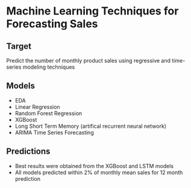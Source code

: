 # Machine Learning Techniques for Forecasting Sales

## Target

Predict the number of monthly product sales using regressive and time-series modeling techniques

## Models

* EDA
* Linear Regression
* Random Forest Regression
* XGBoost
* Long Short Term Memory (artifical recurrent neural network)
* ARIMA Time Series Forecasting

## Predictions

* Best results were obtained from the XGBoost and LSTM models
* All models predicted within 2% of monthly mean sales for 12 month prediction
